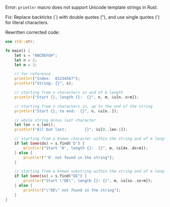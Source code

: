 Error: `println!` macro does not support Unicode template strings in Rust.

Fix: Replace backticks (`) with double quotes ("), and use single quotes (') for literal characters.

Rewritten corrected code:

```rs
use std::str;

fn main() {
    let s = "ABCDEFGH";
    let n = 2;
    let m = 3;

    // for reference
    println!("Index:  01234567");
    println!("String: {}", s);

    // starting from n characters in and of m length
    println!("Start {}, length {}:  {}", n, m, &s[n..n+m]);

    // starting from n characters in, up to the end of the string
    println!("Start {}, to end:  {}", n, &s[n..]);

    // whole string minus last character
    let len = s.len();
    println!("All but last:        {}", &s[0..len-1]);

    // starting from a known character within the string and of m length
    if let Some(dx) = s.find('D') {
        println!("Start 'D', length {}:  {}", m, &s[dx..dx+m]);
    } else {
        println!("'D' not found in the string");
    }

    // starting from a known substring within the string and of m length
    if let Some(sx) = s.find("DE") {
        println!("Start \"DE\", length {}: {}", m, &s[sx..sx+m]);
    } else {
        println!("\"DE\" not found in the string");
    }
}
```
